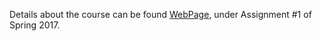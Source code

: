 Details about the course can be found [WebPage](http://cs231n.github.io/), under Assignment #1 of Spring 2017.
